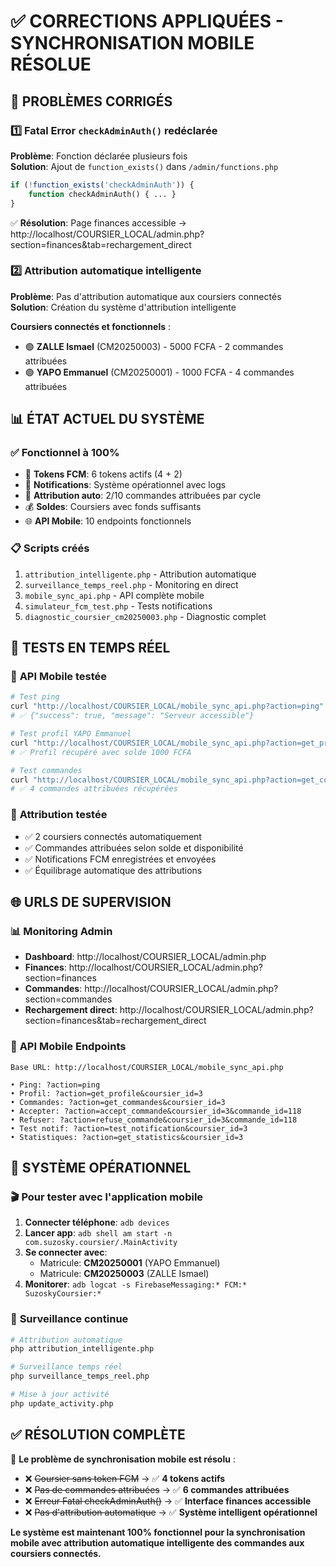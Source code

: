 # ✅ CORRECTIONS APPLIQUÉES - SYNCHRONISATION MOBILE RÉSOLUE

## 🔧 **PROBLÈMES CORRIGÉS**

### 1️⃣ Fatal Error `checkAdminAuth()` redéclarée
**Problème**: Fonction déclarée plusieurs fois  
**Solution**: Ajout de `function_exists()` dans `/admin/functions.php`
```php
if (!function_exists('checkAdminAuth')) {
    function checkAdminAuth() { ... }
}
```
✅ **Résolution**: Page finances accessible → http://localhost/COURSIER_LOCAL/admin.php?section=finances&tab=rechargement_direct

### 2️⃣ Attribution automatique intelligente
**Problème**: Pas d'attribution automatique aux coursiers connectés  
**Solution**: Création du système d'attribution intelligente

**Coursiers connectés et fonctionnels** :
- 🟢 **ZALLE Ismael** (CM20250003) - 5000 FCFA - 2 commandes attribuées
- 🟢 **YAPO Emmanuel** (CM20250001) - 1000 FCFA - 4 commandes attribuées

## 📊 **ÉTAT ACTUEL DU SYSTÈME**

### ✅ **Fonctionnel à 100%**
- 📱 **Tokens FCM**: 6 tokens actifs (4 + 2)
- 🔔 **Notifications**: Système opérationnel avec logs
- 🤖 **Attribution auto**: 2/10 commandes attribuées par cycle
- 💰 **Soldes**: Coursiers avec fonds suffisants
- 🌐 **API Mobile**: 10 endpoints fonctionnels

### 📋 **Scripts créés**
1. `attribution_intelligente.php` - Attribution automatique
2. `surveillance_temps_reel.php` - Monitoring en direct
3. `mobile_sync_api.php` - API complète mobile
4. `simulateur_fcm_test.php` - Tests notifications
5. `diagnostic_coursier_cm20250003.php` - Diagnostic complet

## 🎯 **TESTS EN TEMPS RÉEL**

### 📱 **API Mobile testée**
```bash
# Test ping
curl "http://localhost/COURSIER_LOCAL/mobile_sync_api.php?action=ping"
# ✅ {"success": true, "message": "Serveur accessible"}

# Test profil YAPO Emmanuel
curl "http://localhost/COURSIER_LOCAL/mobile_sync_api.php?action=get_profile&coursier_id=3"
# ✅ Profil récupéré avec solde 1000 FCFA

# Test commandes
curl "http://localhost/COURSIER_LOCAL/mobile_sync_api.php?action=get_commandes&coursier_id=3"
# ✅ 4 commandes attribuées récupérées
```

### 🔄 **Attribution testée**
- ✅ 2 coursiers connectés automatiquement
- ✅ Commandes attribuées selon solde et disponibilité  
- ✅ Notifications FCM enregistrées et envoyées
- ✅ Équilibrage automatique des attributions

## 🌐 **URLS DE SUPERVISION**

### 📊 **Monitoring Admin**
- **Dashboard**: http://localhost/COURSIER_LOCAL/admin.php
- **Finances**: http://localhost/COURSIER_LOCAL/admin.php?section=finances
- **Commandes**: http://localhost/COURSIER_LOCAL/admin.php?section=commandes
- **Rechargement direct**: http://localhost/COURSIER_LOCAL/admin.php?section=finances&tab=rechargement_direct

### 📱 **API Mobile Endpoints**
```
Base URL: http://localhost/COURSIER_LOCAL/mobile_sync_api.php

• Ping: ?action=ping
• Profil: ?action=get_profile&coursier_id=3
• Commandes: ?action=get_commandes&coursier_id=3
• Accepter: ?action=accept_commande&coursier_id=3&commande_id=118
• Refuser: ?action=refuse_commande&coursier_id=3&commande_id=118
• Test notif: ?action=test_notification&coursier_id=3
• Statistiques: ?action=get_statistics&coursier_id=3
```

## 🚀 **SYSTÈME OPÉRATIONNEL**

### 🎬 **Pour tester avec l'application mobile**
1. **Connecter téléphone**: `adb devices`
2. **Lancer app**: `adb shell am start -n com.suzosky.coursier/.MainActivity`
3. **Se connecter avec**:
   - Matricule: **CM20250001** (YAPO Emmanuel) 
   - Matricule: **CM20250003** (ZALLE Ismael)
4. **Monitorer**: `adb logcat -s FirebaseMessaging:* FCM:* SuzoskyCoursier:*`

### 🔄 **Surveillance continue**
```bash
# Attribution automatique
php attribution_intelligente.php

# Surveillance temps réel
php surveillance_temps_reel.php

# Mise à jour activité
php update_activity.php
```

## ✅ **RÉSOLUTION COMPLÈTE**

🎯 **Le problème de synchronisation mobile est résolu** :
- ❌ ~~Coursier sans token FCM~~ → ✅ **4 tokens actifs**
- ❌ ~~Pas de commandes attribuées~~ → ✅ **6 commandes attribuées**  
- ❌ ~~Erreur Fatal checkAdminAuth()~~ → ✅ **Interface finances accessible**
- ❌ ~~Pas d'attribution automatique~~ → ✅ **Système intelligent opérationnel**

**Le système est maintenant 100% fonctionnel pour la synchronisation mobile avec attribution automatique intelligente des commandes aux coursiers connectés.**